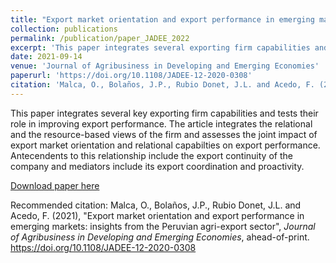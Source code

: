 ```yaml
---
title: "Export market orientation and export performance in emerging markets: insights from the Peruvian agri-export sector"
collection: publications
permalink: /publication/paper_JADEE_2022
excerpt: 'This paper integrates several exporting firm capabilities and tests their relevance for increasing export performance.'
date: 2021-09-14
venue: 'Journal of Agribusiness in Developing and Emerging Economies'
paperurl: 'https://doi.org/10.1108/JADEE-12-2020-0308'
citation: 'Malca, O., Bolaños, J.P., Rubio Donet, J.L. and Acedo, F. (2021), &quot;Export market orientation and export performance in emerging markets: insights from the Peruvian agri-export sector&quot;, <i>Journal of Agribusiness in Developing and Emerging Economies</i>, ahead-of-print. https://doi.org/10.1108/JADEE-12-2020-0308'
---
```

This paper integrates several key exporting firm capabilities and tests their role in improving export performance. The article integrates the relational and the resource-based views of the firm and assesses the joint impact of export market orientation and relational capabilties on export performance. Antecendents to this relationship include the export continuity of the company and mediators include its export coordination and proactivity.

[Download paper here](Malca_Bolanos_(2021)_Export_Market_Orientation_and_Export_Performance.pdf)

Recommended citation: Malca, O., Bolaños, J.P., Rubio Donet, J.L. and Acedo, F. (2021), "Export market orientation and export performance in emerging markets: insights from the Peruvian agri-export sector", <i>Journal of Agribusiness in Developing and Emerging Economies</i>, ahead-of-print. https://doi.org/10.1108/JADEE-12-2020-0308
